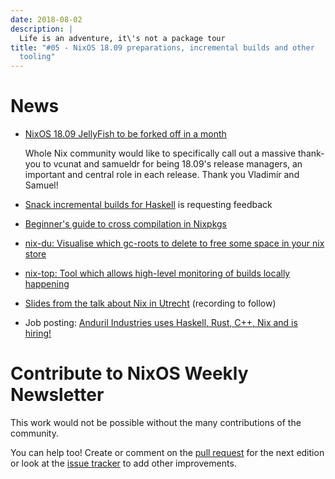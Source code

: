 ```yaml
---
date: 2018-08-02
description: |
  Life is an adventure, it\'s not a package tour
title: "#05 - NixOS 18.09 preparations, incremental builds and other
  tooling"
---
```


# News

-   [NixOS 18.09 JellyFish to be forked off in a
    month](https://discourse.nixos.org/t/nixos-18-09-jellyfish-to-be-forked-off-in-a-month/596)

    Whole Nix community would like to specifically call out a massive
    thank-you to vcunat and samueldr for being 18.09\'s release
    managers, an important and central role in each release. Thank you
    Vladimír and Samuel!

-   [Snack incremental builds for
    Haskell](https://github.com/nmattia/snack) is requesting feedback

-   [Beginner\'s guide to cross compilation in
    Nixpkgs](https://matthewbauer.us/blog/beginners-guide-to-cross.html)

-   [nix-du: Visualise which gc-roots to delete to free some space in
    your nix store](https://github.com/symphorien/nix-du)

-   [nix-top: Tool which allows high-level monitoring of builds locally
    happening](https://github.com/samueldr/nix-top)

-   [Slides from the talk about Nix in
    Utrecht](https://arianvp.github.io/nixtalk/slides/slides.html)
    (recording to follow)

-   Job posting: [Anduril Industries uses Haskell, Rust, C++, Nix and is
    hiring!](https://www.anduril.com/careers/)

# Contribute to NixOS Weekly Newsletter

This work would not be possible without the many contributions of the
community.

You can help too! Create or comment on the [pull
request](https://github.com/NixOS/nixos-weekly/pulls) for the next
edition or look at the [issue
tracker](https://github.com/NixOS/nixos-weekly/issues) to add other
improvements.
